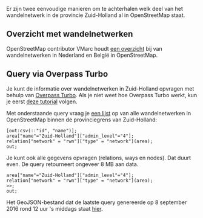 Er zijn twee eenvoudige manieren om te achterhalen welk deel van het wandelnetwerk in de provincie Zuid-Holland al in OpenStreetMap staat.

## Overzicht met wandelnetwerken
OpenStreetMap contributor VMarc houdt [een overzicht](http://osma.vmarc.be/nl/networks/nl/rwn) bij van wandelnetwerken in Nederland en België in OpenStreetMap. 

## Query via Overpass Turbo

Je kunt de informatie over wandelnetwerken in Zuid-Holland opvragen met behulp van [Overpass Turbo](http://www.overpass-turbo.eu). Als je niet weet hoe Overpass Turbo werkt, kun je eerst [deze tutorial](https://github.com/FrieseWoudloper/workshop-maptime2016-overpass) volgen.

Met onderstaande query vraag je [een lijst](http://overpass-turbo.eu/s/ihe) op van alle wandelnetwerken in OpenStreetMap binnen de provinciegrens van Zuid-Holland:

```
[out:csv(::"id", "name")];
area["name"="Zuid-Holland"]["admin_level"="4"];
relation["network" = "rwn"]["type" = "network"](area);
out;
```

Je kunt ook alle gegevens opvragen (relations, ways en nodes). Dat duurt even. De query retourneert ongeveer 8 MB aan data.
```
area["name"="Zuid-Holland"]["admin_level"="4"];
relation["network" = "rwn"]["type" = "network"](area); 
>>;
out;
```

Het GeoJSON-bestand dat de laatste query genereerde op 8 september 2016 rond 12 uur 's middags staat [hier](https://gist.github.com/7f102a73c19106d9f89fe8acba26f07a).